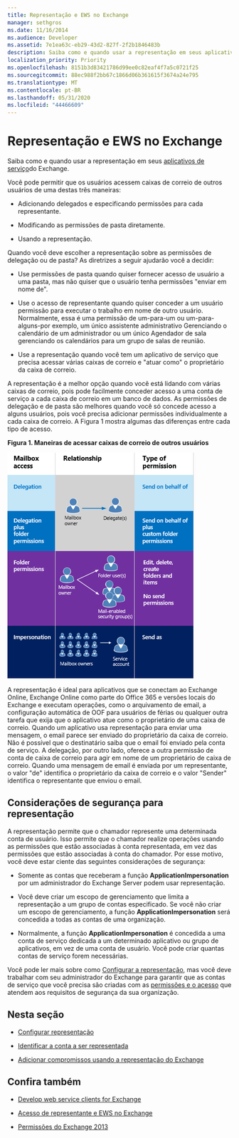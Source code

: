 ```yaml
---
title: Representação e EWS no Exchange
manager: sethgros
ms.date: 11/16/2014
ms.audience: Developer
ms.assetid: 7e1ea63c-eb29-43d2-827f-2f2b1846483b
description: Saiba como e quando usar a representação em seus aplicativos de serviço do Exchange.
localization_priority: Priority
ms.openlocfilehash: 8151b3d83421786d99ee0c82eaf4f7a5c0721f25
ms.sourcegitcommit: 88ec988f2bb67c1866d06b361615f3674a24e795
ms.translationtype: MT
ms.contentlocale: pt-BR
ms.lasthandoff: 05/31/2020
ms.locfileid: "44466609"
---
```

# <a name="impersonation-and-ews-in-exchange"></a>Representação e EWS no Exchange

Saiba como e quando usar a representação em seus [aplicativos de serviço](ews-application-types.md)do Exchange.
  
Você pode permitir que os usuários acessem caixas de correio de outros usuários de uma destas três maneiras:
  
- Adicionando delegados e especificando permissões para cada representante.
    
- Modificando as permissões de pasta diretamente.
    
- Usando a representação.
    
Quando você deve escolher a representação sobre as permissões de delegação ou de pasta? As diretrizes a seguir ajudarão você a decidir:
  
- Use permissões de pasta quando quiser fornecer acesso de usuário a uma pasta, mas não quiser que o usuário tenha permissões "enviar em nome de". 
    
- Use o acesso de representante quando quiser conceder a um usuário permissão para executar o trabalho em nome de outro usuário. Normalmente, essa é uma permissão de um-para-um ou um-para-alguns-por exemplo, um único assistente administrativo Gerenciando o calendário de um administrador ou um único Agendador de sala gerenciando os calendários para um grupo de salas de reunião.
    
- Use a representação quando você tem um aplicativo de serviço que precisa acessar várias caixas de correio e "atuar como" o proprietário da caixa de correio.
    
A representação é a melhor opção quando você está lidando com várias caixas de correio, pois pode facilmente conceder acesso a uma conta de serviço a cada caixa de correio em um banco de dados. As permissões de delegação e de pasta são melhores quando você só concede acesso a alguns usuários, pois você precisa adicionar permissões individualmente a cada caixa de correio. A Figura 1 mostra algumas das diferenças entre cada tipo de acesso.
  
**Figura 1. Maneiras de acessar caixas de correio de outros usuários**

![Diagrama que mostra tipos de acesso de caixa de correio, a relação entre proprietários de caixa de correio e o representante para cada tipo e o tipo de permissão. Permissões Enviar em nome de para permissões de delegação e/ou pastas. Permissões Enviar como para representação.](media/Ex15_Delegate_Overview.png)
  
A representação é ideal para aplicativos que se conectam ao Exchange Online, Exchange Online como parte do Office 365 e versões locais do Exchange e executam operações, como o arquivamento de email, a configuração automática de OOF para usuários de férias ou qualquer outra tarefa que exija que o aplicativo atue como o proprietário de uma caixa de correio. Quando um aplicativo usa representação para enviar uma mensagem, o email parece ser enviado do proprietário da caixa de correio. Não é possível que o destinatário saiba que o email foi enviado pela conta de serviço. A delegação, por outro lado, oferece a outra permissão de conta de caixa de correio para agir em nome de um proprietário de caixa de correio. Quando uma mensagem de email é enviada por um representante, o valor "de" identifica o proprietário da caixa de correio e o valor "Sender" identifica o representante que enviou o email. 
  
## <a name="security-considerations-for-impersonation"></a>Considerações de segurança para representação

A representação permite que o chamador represente uma determinada conta de usuário. Isso permite que o chamador realize operações usando as permissões que estão associadas à conta representada, em vez das permissões que estão associadas à conta do chamador. Por esse motivo, você deve estar ciente das seguintes considerações de segurança:
  
- Somente as contas que receberam a função **ApplicationImpersonation** por um administrador do Exchange Server podem usar representação. 
    
- Você deve criar um escopo de gerenciamento que limita a representação a um grupo de contas especificado. Se você não criar um escopo de gerenciamento, a função **ApplicationImpersonation** será concedida a todas as contas de uma organização. 
    
- Normalmente, a função **ApplicationImpersonation** é concedida a uma conta de serviço dedicada a um determinado aplicativo ou grupo de aplicativos, em vez de uma conta de usuário. Você pode criar quantas contas de serviço forem necessárias. 
    
Você pode ler mais sobre como [Configurar a representação](how-to-configure-impersonation.md), mas você deve trabalhar com seu administrador do Exchange para garantir que as contas de serviço que você precisa são criadas com as [permissões e o acesso](https://technet.microsoft.com/library/dd351175%28v=exchg.150%29.aspx) que atendem aos requisitos de segurança da sua organização. 
  
## <a name="in-this-section"></a>Nesta seção

- [Configurar representação](how-to-configure-impersonation.md)
    
- [Identificar a conta a ser representada](how-to-identify-the-account-to-impersonate.md)
    
- [Adicionar compromissos usando a representação do Exchange](how-to-add-appointments-by-using-exchange-impersonation.md)
    
## <a name="see-also"></a>Confira também


- [Develop web service clients for Exchange](develop-web-service-clients-for-exchange.md)
    
- [Acesso de representante e EWS no Exchange](delegate-access-and-ews-in-exchange.md)
    
- [Permissões do Exchange 2013](https://technet.microsoft.com/library/dd351175%28v=exchg.150%29.aspx)
    

